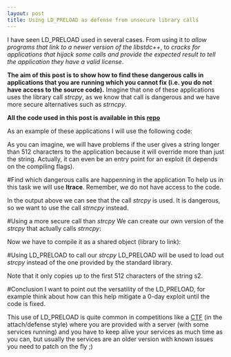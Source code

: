 ```yaml
---
layout: post
title: Using LD_PRELOAD as defense from unsecure library calls 
---
```


I have seen LD_PRELOAD used in several cases. From using it to *allow programs that link to a newer version of the libstdc++*, to *cracks for applications that hijack some calls and provide the expected result to tell the application they have a valid license*.

**The aim of this post is to show how to find these dangerous calls in applications that you are running which you cannot fix (i.e. you do not have access to the source code).** Imagine that one of these applications uses the library call *strcpy*, as we know that call is dangerous and we have more secure alternatives such as *strncpy*.

**All the code used in this post is available in this [repo](https://github.com/maitesin/blog/ld_preload_2016_01_01)**

As an example of these applications I will use the following code:
<script src="https://gist.github.com/maitesin/ff9489767218d3c55a95.js"></script>

<script src="https://gist.github.com/maitesin/de99f58fbe1ea5f08e4b.js"></script>

As you can imagine, we will have problems if the user gives a string longer than 512 characters to the application because it will
override more than just the string. Actually, it can even be an entry point for an exploit (it depends on the compiling flags).

<script src="https://gist.github.com/maitesin/94bf40572e6bdc297f08.js"></script>

#Find which dangerous calls are happenning in the application
To help us in this task we will use **ltrace**. Remember, we do not have access to the code.
<script src="https://gist.github.com/maitesin/552c7fff34f4e494e0ff.js"></script>

In the output above we can see that the call *strcpy* is used. It is dangerous, so we want to use the call *strncpy* instead.

#Using a more secure call than *strcpy*
We can create our own version of the *strcpy* that actually calls *strncpy*:
<script src="https://gist.github.com/maitesin/1271a761a0d7507b10a2.js"></script>

Now we have to compile it as a shared object (library to link):
<script src="https://gist.github.com/maitesin/9f499220972363936183.js"></script>

#Using LD_PRELOAD to call our *strcpy*
LD_PRELOAD will be used to load out *strcpy* instead of the one provided by the standard library.
<script src="https://gist.github.com/maitesin/8d81d78f0348b56105ef.js"></script>

Note that it only copies up to the first 512 characters of the string s2.

#Conclusion
I want to point out the versatility of the LD_PRELOAD, for example think about how can this help mitigate a 0-day exploit until the code is fixed.

This use of LD_PRELOAD is quite common in competitions like a [CTF](https://en.wikipedia.org/wiki/Capture_the_flag#Computer_security) (in the attach/defense style) where you are provided with a server (with some services running) and you have to keep alive your services as much time as you can, but usually the services are an older version with known issues you need to patch on the fly ;)
